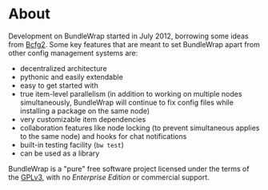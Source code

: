 <style>.bs-sidebar { display: none; }</style>

# About

Development on BundleWrap started in July 2012, borrowing some ideas from [Bcfg2](http://bcfg2.org/). Some key features that are meant to set BundleWrap apart from other config management systems are:

* decentralized architecture
* pythonic and easily extendable
* easy to get started with
* true item-level parallelism (in addition to working on multiple nodes simultaneously, BundleWrap will continue to fix config files while installing a package on the same node)
* very customizable item dependencies
* collaboration features like node locking (to prevent simultaneous applies to the same node) and hooks for chat notifications
* built-in testing facility (`bw test`)
* can be used as a library

BundleWrap is a "pure" free software project licensed under the terms of the [GPLv3](http://www.gnu.org/licenses/gpl.html>), with no *Enterprise Edition* or commercial support.
